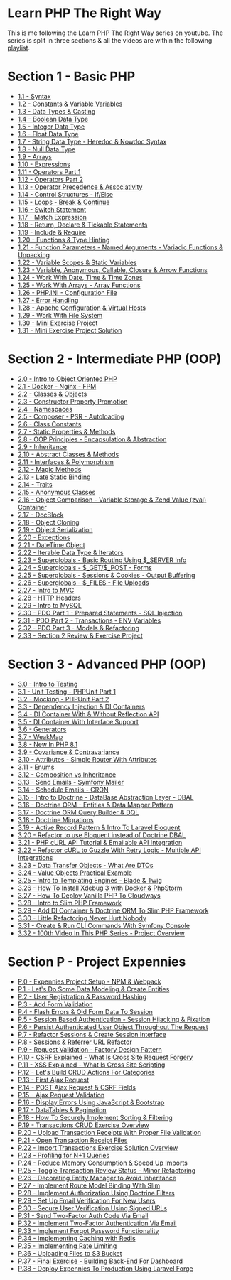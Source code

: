 # Learn PHP The Right Way

This is me following the Learn PHP The Right Way series on youtube. The series is split in three sections & all the videos are within the following [playlist](https://youtube.com/playlist?list=PLr3d3QYzkw2xabQRUpcZ_IBk9W50M9pe-).

# Section 1 - Basic PHP

- [ 1.1 - Syntax](./section1/01-basic-syntax.php)
- [ 1.2 - Constants & Variable Variables](./section1/02-variables-and-constants.php)
- [ 1.3 - Data Types & Casting](./section1/03-data-types.php)
- [ 1.4 - Boolean Data Type](./section1/04-boolean-data-type.php)
- [ 1.5 - Integer Data Type]()
- [ 1.6 - Float Data Type]()
- [ 1.7 - String Data Type - Heredoc & Nowdoc Syntax]()
- [ 1.8 - Null Data Type]()
- [ 1.9 - Arrays]()
- [ 1.10 - Expressions]()
- [ 1.11 - Operators Part 1]()
- [ 1.12 - Operators Part 2]()
- [ 1.13 - Operator Precedence & Associativity]()
- [ 1.14 - Control Structures - If/Else]()
- [ 1.15 - Loops - Break & Continue]()
- [ 1.16 - Switch Statement]()
- [ 1.17 - Match Expression]()
- [ 1.18 - Return, Declare & Tickable Statements]()
- [ 1.19 - Include & Require]()
- [ 1.20 - Functions & Type Hinting]()
- [ 1.21 - Function Parameters - Named Arguments - Variadic Functions & Unpacking]()
- [ 1.22 - Variable Scopes & Static Variables]()
- [ 1.23 - Variable, Anonymous, Callable, Closure & Arrow Functions]()
- [ 1.24 - Work With Date, Time & Time Zones]()
- [ 1.25 - Work With Arrays - Array Functions]()
- [ 1.26 - PHP.INI - Configuration File]()
- [ 1.27 - Error Handling]()
- [ 1.28 - Apache Configuration & Virtual Hosts]()
- [ 1.29 - Work With File System]()
- [ 1.30 - Mini Exercise Project]()
- [ 1.31 - Mini Exercise Project Solution]()

# Section 2 - Intermediate PHP (OOP)

- [ 2.0 - Intro to Object Oriented PHP]()
- [ 2.1 - Docker - Nginx - FPM]()
- [ 2.2 - Classes & Objects]()
- [ 2.3 - Constructor Property Promotion]()
- [ 2.4 - Namespaces]()
- [ 2.5 - Composer - PSR - Autoloading]()
- [ 2.6 - Class Constants]()
- [ 2.7 - Static Properties & Methods]()
- [ 2.8 - OOP Principles - Encapsulation & Abstraction]()
- [ 2.9 - Inheritance]()
- [ 2.10 - Abstract Classes & Methods]()
- [ 2.11 - Interfaces & Polymorphism]()
- [ 2.12 - Magic Methods]()
- [ 2.13 - Late Static Binding]()
- [ 2.14 - Traits]()
- [ 2.15 - Anonymous Classes]()
- [ 2.16 - Object Comparison - Variable Storage & Zend Value (zval) Container]()
- [ 2.17 - DocBlock]()
- [ 2.18 - Object Cloning]()
- [ 2.19 - Object Serialization]()
- [ 2.20 - Exceptions]()
- [ 2.21 - DateTime Object]()
- [ 2.22 - Iterable Data Type & Iterators]()
- [ 2.23 - Superglobals - Basic Routing Using \$\_SERVER Info]()
- [ 2.24 - Superglobals - \$\_GET/\$\_POST - Forms]()
- [ 2.25 - Superglobals - Sessions & Cookies - Output Buffering]()
- [ 2.26 - Superglobals - \$\_FILES - File Uploads]()
- [ 2.27 - Intro to MVC]()
- [ 2.28 - HTTP Headers]()
- [ 2.29 - Intro to MySQL]()
- [ 2.30 - PDO Part 1 - Prepared Statements - SQL Injection]()
- [ 2.31 - PDO Part 2 - Transactions - ENV Variables]()
- [ 2.32 - PDO Part 3 - Models & Refactoring]()
- [ 2.33 - Section 2 Review & Exercise Project]()

# Section 3 - Advanced PHP (OOP)

- [ 3.0 - Intro to Testing]()
- [ 3.1 - Unit Testing - PHPUnit Part 1]()
- [ 3.2 - Mocking - PHPUnit Part 2]()
- [ 3.3 - Dependency Injection & DI Containers]()
- [ 3.4 - DI Container With & Without Reflection API]()
- [ 3.5 - DI Container With Interface Support]()
- [ 3.6 - Generators]()
- [ 3.7 - WeakMap]()
- [ 3.8 - New In PHP 8.1]()
- [ 3.9 - Covariance & Contravariance]()
- [ 3.10 - Attributes - Simple Router With Attributes]()
- [ 3.11 - Enums]()
- [ 3.12 - Composition vs Inheritance]()
- [ 3.13 - Send Emails - Symfony Mailer]()
- [ 3.14 - Schedule Emails - CRON]()
- [ 3.15 - Intro to Doctrine - DataBase Abstraction Layer - DBAL]()
- [ 3.16 - Doctrine ORM - Entities & Data Mapper Pattern]()
- [ 3.17 - Doctrine ORM Query Builder & DQL]()
- [ 3.18 - Doctrine Migrations]()
- [ 3.19 - Active Record Pattern & Intro To Laravel Eloquent]()
- [ 3.20 - Refactor to use Eloquent instead of Doctrine DBAL]()
- [ 3.21 - PHP cURL API Tutorial & Emailable API Integration]()
- [ 3.22 - Refactor cURL to Guzzle With Retry Logic - Multiple API Integrations]()
- [ 3.23 - Data Transfer Objects - What Are DTOs]()
- [ 3.24 - Value Objects Practical Example]()
- [ 3.25 - Intro to Templating Engines - Blade & Twig]()
- [ 3.26 - How To Install Xdebug 3 with Docker & PhpStorm]()
- [ 3.27 - How To Deploy Vanilla PHP To Cloudways]()
- [ 3.28 - Intro to Slim PHP Framework]()
- [ 3.29 - Add DI Container & Doctrine ORM To Slim PHP Framework]()
- [ 3.30 - Little Refactoring Never Hurt Nobody]()
- [ 3.31 - Create & Run CLI Commands With Symfony Console]()
- [ 3.32 - 100th Video In This PHP Series - Project Overview]()

# Section P - Project Expennies

- [ P.0 - Expennies Project Setup - NPM & Webpack]()
- [ P.1 - Let's Do Some Data Modeling & Create Entities]()
- [ P.2 - User Registration & Password Hashing]()
- [ P.3 - Add Form Validation]()
- [ P.4 - Flash Errors & Old Form Data To Session]()
- [ P.5 - Session Based Authentication - Session Hijacking & Fixation]()
- [ P.6 - Persist Authenticated User Object Throughout The Request]()
- [ P.7 - Refactor Sessions & Create Session Interface]()
- [ P.8 - Sessions & Referrer URL Refactor]()
- [ P.9 - Request Validation - Factory Design Pattern]()
- [ P.10 - CSRF Explained - What Is Cross Site Request Forgery]()
- [ P.11 - XSS Explained - What Is Cross Site Scripting]()
- [ P.12 - Let's Build CRUD Actions For Categories]()
- [ P.13 - First Ajax Request]()
- [ P.14 - POST Ajax Request & CSRF Fields]()
- [ P.15 - Ajax Request Validation]()
- [ P.16 - Display Errors Using JavaScript & Bootstrap]()
- [ P.17 - DataTables & Pagination]()
- [ P.18 - How To Securely Implement Sorting & Filtering]()
- [ P.19 - Transactions CRUD Exercise Overview]()
- [ P.20 - Upload Transaction Receipts With Proper File Validation]()
- [ P.21 - Open Transaction Receipt Files]()
- [ P.22 - Import Transactions Exercise Solution Overview]()
- [ P.23 - Profiling for N+1 Queries]()
- [ P.24 - Reduce Memory Consumption & Speed Up Imports]()
- [ P.25 - Toggle Transaction Review Status - Minor Refactoring]()
- [ P.26 - Decorating Entity Manager to Avoid Inheritance]()
- [ P.27 - Implement Route Model Binding With Slim]()
- [ P.28 - Implement Authorization Using Doctrine Filters]()
- [ P.29 - Set Up Email Verification For New Users]()
- [ P.30 - Secure User Verification Using Signed URLs]()
- [ P.31 - Send Two-Factor Auth Code Via Email]()
- [ P.32 - Implement Two-Factor Authentication Via Email]()
- [ P.33 - Implement Forgot Password Functionality]()
- [ P.34 - Implementing Caching with Redis]()
- [ P.35 - Implementing Rate Limiting]()
- [ P.36 - Uploading Files to S3 Bucket]()
- [ P.37 - Final Exercise - Building Back-End For Dashboard]()
- [ P.38 - Deploy Expennies To Production Using Laravel Forge]()
